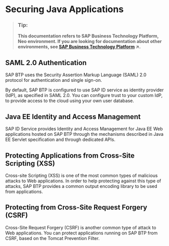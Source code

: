 <!-- loioe80af38cbb57101495e2cd74c44af674 -->

# Securing Java Applications

> ### Tip:  
> **This documentation refers to SAP Business Technology Platform, Neo environment. If you are looking for documentation about other environments, see [SAP Business Technology Platform](https://help.sap.com/viewer/65de2977205c403bbc107264b8eccf4b/Cloud/en-US/6a2c1ab5a31b4ed9a2ce17a5329e1dd8.html "SAP Business Technology Platform (SAP BTP) is an integrated offering comprised of four technology portfolios: database and data management, application development and integration, analytics, and intelligent technologies. The platform offers users the ability to turn data into business value, compose end-to-end business processes, and build and extend SAP applications quickly.") :arrow_upper_right:.**



<a name="loioe80af38cbb57101495e2cd74c44af674__section_N10016_N10013_N10001"/>

## SAML 2.0 Authentication

SAP BTP uses the Security Assertion Markup Language \(SAML\) 2.0 protocol for authentication and single sign-on.

By default, SAP BTP is configured to use SAP ID service as identity provider \(IdP\), as specified in SAML 2.0. You can configure trust to your custom IdP, to provide access to the cloud using your own user database.



<a name="loioe80af38cbb57101495e2cd74c44af674__section_N10027_N10013_N10001"/>

## Java EE Identity and Access Management

SAP ID Service provides Identity and Access Management for Java EE Web applications hosted on SAP BTP through the mechanisms described in Java EE Servlet specification and through dedicated APIs.



<a name="loioe80af38cbb57101495e2cd74c44af674__section_N10034_N10013_N10001"/>

## Protecting Applications from Cross-Site Scripting \(XSS\)

Cross-site Scripting \(XSS\) is one of the most common types of malicious attacks to Web applications. In order to help protecting against this type of attacks, SAP BTP provides a common output encoding library to be used from applications.



<a name="loioe80af38cbb57101495e2cd74c44af674__section_77C5C78D95314EBBA1849E1CF3CFDB84"/>

## Protecting from Cross-Site Request Forgery \(CSRF\)

Cross-Site Request Forgery \(CSRF\) is another common type of attack to Web applications. You can protect applications running on SAP BTP from CSRF, based on the Tomcat Prevention Filter.


